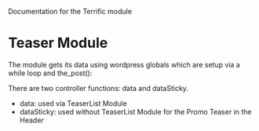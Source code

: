 Documentation for the Terrific module

# Teaser Module

The module gets its data using wordpress globals which are setup via a while loop and the_post():

There are two controller functions: data and dataSticky. 

* data: used via TeaserList Module
* dataSticky: used without TeaserList Module for the Promo Teaser in the Header